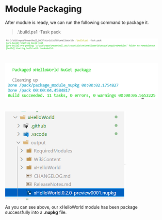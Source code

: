 # Module Packaging


After module is ready, we can run the following command to package it.

> .\build.ps1 -Task pack


![](./images/1.PNG)

#

![](./images/2.PNG)

#

![](./images/3.PNG)

As you can see above, our xHelloWorld module has been package successfully into a **.nupkg** file.